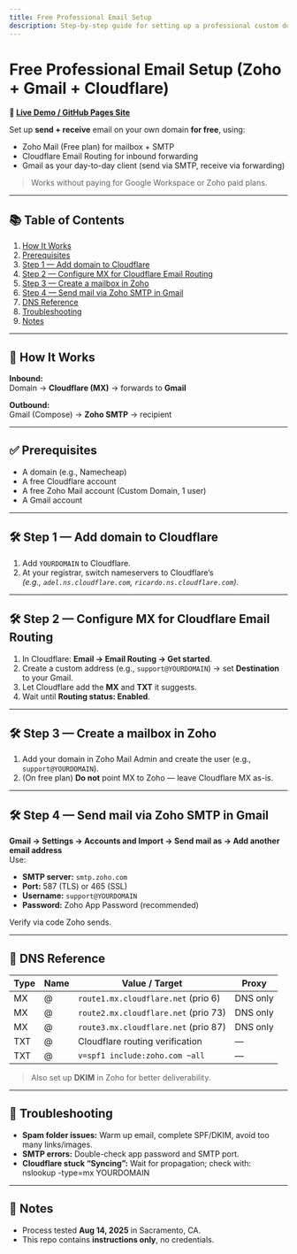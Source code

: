 ```yaml
---
title: Free Professional Email Setup
description: Step-by-step guide for setting up a professional custom domain email (send & receive) using Zoho Mail, Gmail, and Cloudflare — at zero cost.
---
```


# Free Professional Email Setup (Zoho + Gmail + Cloudflare)

**🔗 [Live Demo / GitHub Pages Site](https://npc-ken.github.io/Free-Professional-Email-setup/)**

Set up **send + receive** email on your own domain **for free**, using:
- Zoho Mail (Free plan) for mailbox + SMTP
- Cloudflare Email Routing for inbound forwarding
- Gmail as your day-to-day client (send via SMTP, receive via forwarding)

> Works without paying for Google Workspace or Zoho paid plans.

---

## 📚 Table of Contents
1. [How It Works](#-how-it-works)
2. [Prerequisites](#-prerequisites)
3. [Step 1 — Add domain to Cloudflare](#-step-1--add-domain-to-cloudflare)
4. [Step 2 — Configure MX for Cloudflare Email Routing](#-step-2--configure-mx-for-cloudflare-email-routing)
5. [Step 3 — Create a mailbox in Zoho](#-step-3--create-a-mailbox-in-zoho)
6. [Step 4 — Send mail via Zoho SMTP in Gmail](#-step-4--send-mail-via-zoho-smtp-in-gmail)
7. [DNS Reference](#-dns-reference)
8. [Troubleshooting](#-troubleshooting)
9. [Notes](#-notes)

---

## 📌 How It Works
**Inbound:**  
Domain → **Cloudflare (MX)** → forwards to **Gmail**  

**Outbound:**  
Gmail (Compose) → **Zoho SMTP** → recipient

---

## ✅ Prerequisites
- A domain (e.g., Namecheap)
- A free Cloudflare account
- A free Zoho Mail account (Custom Domain, 1 user)
- A Gmail account

---

## 🛠 Step 1 — Add domain to Cloudflare
1. Add `YOURDOMAIN` to Cloudflare.
2. At your registrar, switch nameservers to Cloudflare’s  
   *(e.g., `adel.ns.cloudflare.com`, `ricardo.ns.cloudflare.com`)*.

---

## 🛠 Step 2 — Configure MX for Cloudflare Email Routing
1. In Cloudflare: **Email → Email Routing → Get started**.
2. Create a custom address (e.g., `support@YOURDOMAIN`) → set **Destination** to your Gmail.
3. Let Cloudflare add the **MX** and **TXT** it suggests.
4. Wait until **Routing status: Enabled**.

---

## 🛠 Step 3 — Create a mailbox in Zoho
1. Add your domain in Zoho Mail Admin and create the user (e.g., `support@YOURDOMAIN`).
2. (On free plan) **Do not** point MX to Zoho — leave Cloudflare MX as-is.

---

## 🛠 Step 4 — Send mail via Zoho SMTP in Gmail
**Gmail → Settings → Accounts and Import → Send mail as → Add another email address**  
Use:
- **SMTP server:** `smtp.zoho.com`
- **Port:** 587 (TLS) or 465 (SSL)
- **Username:** `support@YOURDOMAIN`
- **Password:** Zoho App Password (recommended)

Verify via code Zoho sends.

---

## 📜 DNS Reference
| Type | Name | Value / Target | Proxy |
|------|------|----------------|-------|
| MX   | @    | `route1.mx.cloudflare.net` (prio 6)  | DNS only |
| MX   | @    | `route2.mx.cloudflare.net` (prio 73) | DNS only |
| MX   | @    | `route3.mx.cloudflare.net` (prio 87) | DNS only |
| TXT  | @    | Cloudflare routing verification     | — |
| TXT  | @    | `v=spf1 include:zoho.com ~all`      | — |

> Also set up **DKIM** in Zoho for better deliverability.

---

## 🔧 Troubleshooting
- **Spam folder issues:** Warm up email, complete SPF/DKIM, avoid too many links/images.
- **SMTP errors:** Double-check app password and SMTP port.
- **Cloudflare stuck “Syncing”:** Wait for propagation; check with:  
nslookup -type=mx YOURDOMAIN

---

## 📅 Notes
- Process tested **Aug 14, 2025** in Sacramento, CA.
- This repo contains **instructions only**, no credentials.
